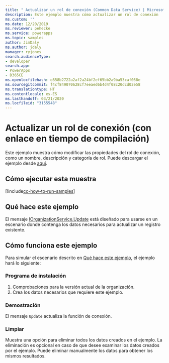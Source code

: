 ```yaml
---
title: " Actualizar un rol de conexión (Common Data Service) | Microsoft Docs"
description: Este ejemplo muestra cómo actualizar un rol de conexión
ms.custom: ''
ms.date: 12/20/2019
ms.reviewer: pehecke
ms.service: powerapps
ms.topic: samples
author: JimDaly
ms.author: jdaly
manager: ryjones
search.audienceType:
- developer
search.app:
- PowerApps
- D365CE
ms.openlocfilehash: e858b2722a2af2a24bf2ef65bb2a9ba53caf058e
ms.sourcegitcommit: f4cf849070628cf7eeaed6b4d4f08c20dcd02e58
ms.translationtype: HT
ms.contentlocale: es-ES
ms.lasthandoff: 03/21/2020
ms.locfileid: "3155548"
---
```

# <a name="update-a-connection-role-early-bound"></a>Actualizar un rol de conexión (con enlace en tiempo de compilación)

Este ejemplo muestra cómo modificar las propiedades del rol de conexión, como un nombre, descripción y categoría de rol. Puede descargar el ejemplo desde [aquí](https://github.com/microsoft/PowerApps-Samples/tree/master/cds/orgsvc/C%23/UpdateConnectionRole).

## <a name="how-to-run-this-sample"></a>Cómo ejecutar esta muestra

[!include[cc-how-to-run-samples](../../includes/cc-how-to-run-samples.md)]

## <a name="what-this-sample-does"></a>Qué hace este ejemplo

El mensaje [IOrganizationService.Update](https://docs.microsoft.com/dotnet/api/microsoft.xrm.sdk.iorganizationservice.update?view=dynamics-general-ce-9) está diseñado para usarse en un escenario donde contenga los datos necesarios para actualizar un registro existente.

## <a name="how-this-sample-works"></a>Cómo funciona este ejemplo

Para simular el escenario descrito en [Qué hace este ejemplo](#what-this-sample-does), el ejemplo hará lo siguiente:

### <a name="setup"></a>Programa de instalación

1. Comprobaciones para la versión actual de la organización. 
1. Crea los datos necesarios que requiere este ejemplo.

### <a name="demonstrate"></a>Demostración

El mensaje `Update` actualiza la función de conexión.

### <a name="clean-up"></a>Limpiar

Muestra una opción para eliminar todos los datos creados en el ejemplo. La eliminación es opcional en caso de que desee examinar los datos creados por el ejemplo. Puede eliminar manualmente los datos para obtener los mismos resultados.